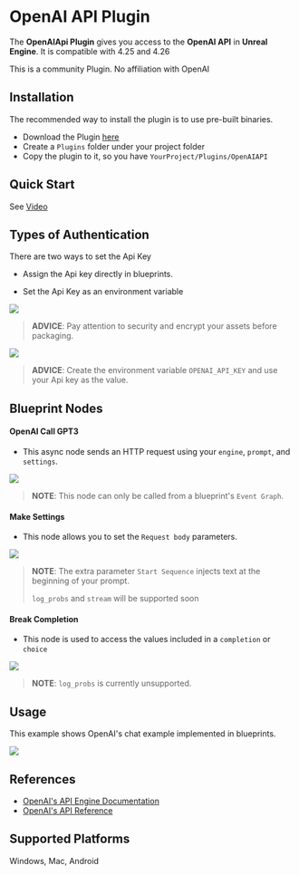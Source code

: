 # OpenAI API Plugin
The **OpenAIApi Plugin** gives you access to the **OpenAI API** in **Unreal Engine**. It is compatible with 4.25 and 4.26

This is a community Plugin. No affiliation with OpenAI

## Installation

The recommended way to install the plugin is to use pre-built binaries.


- Download the Plugin [here](https://drive.google.com/drive/folders/16FFYDf0U--nxUocQVXCIvSo-Sa0Tnndl?usp=sharing)
- Create a `Plugins` folder under your project folder
- Copy the plugin to it, so you have `YourProject/Plugins/OpenAIAPI`

## Quick Start

See [Video](https://www.youtube.com/watch?v=i-Aw32rgM-w)

## Types of Authentication
There are two ways to set the Api Key
- Assign the Api key directly in blueprints.

- Set the Api Key as an environment variable


![](https://i.imgur.com/HF2tdBz.png)
> **ADVICE**: Pay attention to security and encrypt your assets before packaging.


![](https://i.imgur.com/0fpPVlV.png)
> **ADVICE**: Create the environment variable `OPENAI_API_KEY` and use your Api key as the value.


## Blueprint Nodes
#### OpenAI Call GPT3

- This async node sends an HTTP request using your `engine`, `prompt`, and `settings`.

![](https://i.imgur.com/vGo2wta.png)
> **NOTE**: This node can only be called from a blueprint's `Event Graph`. 
#### Make Settings

- This node allows you to set the `Request body` parameters.

![](https://i.imgur.com/xS4MMrI.png)
> **NOTE**: The extra parameter `Start Sequence` injects text at the beginning of your prompt.
>
> `log_probs` and `stream` will be supported soon
#### Break Completion

- This node is used to access the values included in a `completion` or `choice`

![](https://i.imgur.com/dydM8Sd.png)
> **NOTE**: `log_probs` is currently unsupported.
## Usage
This example shows OpenAI's chat example implemented in blueprints.

![](https://i.imgur.com/DNKp0bW.png)

## References
- [OpenAI's API Engine Documentation](https://beta.openai.com/docs/engines)
- [OpenAI's API Reference](https://beta.openai.com/docs/api-reference/completions)

## Supported Platforms
Windows, Mac, Android
